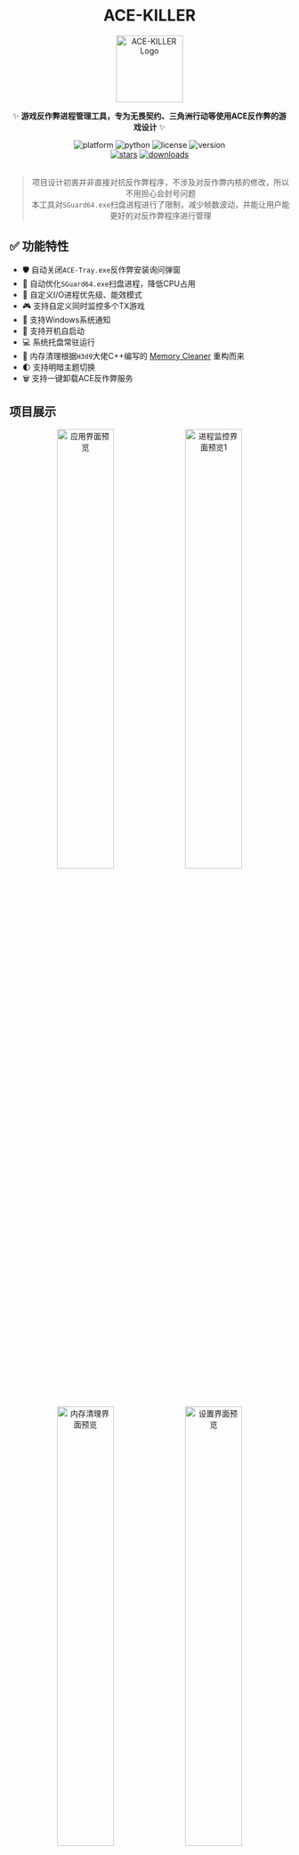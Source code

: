<div align="center">

# ACE-KILLER

<img src="https://github.com/Cassianvale/ACE-KILLER/raw/main/assets/icon/favicon.ico" width="120px" alt="ACE-KILLER Logo"/>

✨ **游戏反作弊进程管理工具，专为无畏契约、三角洲行动等使用ACE反作弊的游戏设计** ✨

<div>
<img alt="platform" src="https://img.shields.io/badge/platform-Windows-blueviolet">
<img alt="python" src="https://img.shields.io/badge/Python-3.10+-blue.svg">
<img alt="license" src="https://img.shields.io/badge/License-GPL--3.0-green.svg">
<img alt="version" src="https://img.shields.io/github/v/release/Cassianvale/ACE-KILLER?color=orange&label=Version">
</div>

<div>
    <a href="https://github.com/Cassianvale/ACE-KILLER"><img alt="stars" src="https://img.shields.io/github/stars/Cassianvale/ACE-KILLER?style=social"></a>
    <a href="https://github.com/Cassianvale/ACE-KILLER/releases/latest"><img alt="downloads" src="https://img.shields.io/github/downloads/Cassianvale/ACE-KILLER/total?style=social"></a>
</div>

<br/>

> 项目设计初衷并非直接对抗反作弊程序，不涉及对反作弊内核的修改，所以不用担心会封号问题  
> 本工具对`SGuard64.exe`扫盘进程进行了限制，减少帧数波动，并能让用户能更好的对反作弊程序进行管理  

</div>

## ✅ 功能特性

- 🛡️ 自动关闭`ACE-Tray.exe`反作弊安装询问弹窗
- 🚀 自动优化`SGuard64.exe`扫盘进程，降低CPU占用
- 🐻 自定义I/O进程优先级、能效模式
- 🎮 支持自定义同时监控多个TX游戏
- 📱 支持Windows系统通知
- 🔄 支持开机自启动
- 💻 系统托盘常驻运行
- 🧹 内存清理根据`H3d9`大佬C++编写的 [Memory Cleaner](https://github.com/H3d9/memory_cleaner) 重构而来
- 🌓 支持明暗主题切换
- 🗑️ 支持一键卸载ACE反作弊服务

## 项目展示

<div align="center">
  <img src="https://github.com/Cassianvale/ACE-KILLER/raw/main/assets/image/1.png" width="45%" alt="应用界面预览">
  <img src="https://github.com/Cassianvale/ACE-KILLER/raw/main/assets/image/2.png" width="45%" alt="进程监控界面预览1">
</div>

<div align="center">
  <img src="https://github.com/Cassianvale/ACE-KILLER/raw/main/assets/image/3.png" width="45%" alt="内存清理界面预览">
  <img src="https://github.com/Cassianvale/ACE-KILLER/raw/main/assets/image/4.png" width="45%" alt="设置界面预览">
</div>

<div align="center">
  <img src="https://github.com/Cassianvale/ACE-KILLER/raw/main/assets/image/5.png" width="80%" alt="进程监控界面预览2">
</div>

## 🚀 如何使用

1. 下载最新版本的[发布包](https://github.com/Cassianvale/ACE-KILLER/releases)
2. 解压后运行`ACE-KILLER.exe`
3. 程序将在系统托盘显示图标
4. 右键点击托盘图标可以：
   - 👁️ 查看程序状态
   - 🔔 启用/禁用Windows通知
   - 🔄 设置开机自启动
   - ⚙️ 配置游戏监控
   - 📁 打开配置目录
   - 🚪 退出程序

## 进程模式策略

| 性能模式 | CPU优先级 | 效能节流 | CPU亲和性 |
|---------|-----------|----------|----------|
| 🌱 效能模式 | 低优先级(IDLE) | 启用节流 | 最后一个核心 |
| 🍉 正常模式 | **正常优先级(NORMAL)** | **禁用节流** | 所有核心 |
| 🚀 高性能 | 高优先级(HIGH) | 禁用节流 | 所有核心 |
| 🔥 最大性能 | 实时优先级(REALTIME) | 禁用节流 | 所有核心 |

## ⚙️ ACE Services 说明

- **AntiCheatExpert Service**：用户模式，由 `SvGuard64.exe` 控制的游戏交互的服务，也是在服务概览 (services.msc) 中看到的唯一服务
- **AntiCheatExpert Protection**：反作弊组件
- **ACE-BASE**：内核模式，加载系统驱动程序
- **ACE-GAME**：内核模式，加载系统驱动程序

## ⚠️ 注意事项

- 本程序需要管理员权限运行
- 使用过程中如遇到问题，日志文件位于 `%USERPROFILE%\.ace-killer\logs\` 目录

## 📢 免责声明

- **本项目仅供个人学习和研究使用，禁止用于任何商业或非法目的。**
- **开发者保留对本项目的最终解释权。**
- **使用者在使用本项目时，必须严格遵守 `中华人民共和国（含台湾省）` 以及使用者所在地区的法律法规。禁止将本项目用于任何违反相关法律法规的活动。**
- **使用者应自行承担因使用本项目所产生的任何风险和责任。开发者不对因使用本项目而导致的任何直接或间接损失承担责任。**
- **开发者不对本项目所提供的服务或内容的准确性、完整性或适用性作出任何明示或暗示的保证。使用者应自行评估使用本项目的风险。**
- **若使用者发现任何商家或第三方以本项目进行收费或从事其他商业行为，所产生的任何问题或后果与本项目及开发者无关。使用者应自行承担相关风险。**

## 📜 许可证

- **本项目采用 `GNU General Public License v3.0`** - 详见 [LICENSE](LICENSE) 文件

